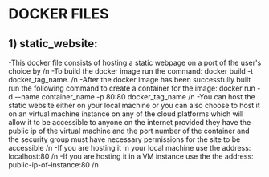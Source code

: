  <h1>DOCKER FILES</h1>

<h2>1) static_website:</h2>
   <p>-This docker file consists of hosting a static webpage on a port of the user's choice by /n
   -To build the docker image run the command: docker build -t docker_tag_name. /n
   -After the docker image has been successfully built run the following command to create a container for the image: docker run -d --name container_name -p 80:80 docker_tag_name /n
   -You can host the static website either on your local machine or you can also choose to host it on an virtual machine instance on any of the cloud platforms which will allow it to be accessible to anyone on the 
    internet provided they have the public ip of the virtual machine and the port number of the container and the security group must have necessary permissions for the site to be accessible /n
    -If you are hosting it in your local machine use the address: localhost:80 /n
    -If you are hosting it in a VM instance use the the address: public-ip-of-instance:80 /n
   </p>
